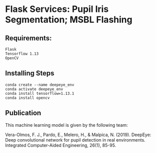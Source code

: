 # Flask Services: Pupil Iris Segmentation; MSBL Flashing

## Requirements:
    Flask
    Tensorflow 1.13
    OpenCV

## Installing Steps

    conda create --name deepeye_env
    conda activate deepeye_env
    conda install tensorflow=1.13.1
    conda install opencv

## Publication

This machine learning model is given by the following team:

Vera-Olmos, F. J., Pardo, E., Melero, H., & Malpica, N. (2019). DeepEye: Deep convolutional network for pupil detection in real environments. Integrated Computer-Aided Engineering, 26(1), 85-95.